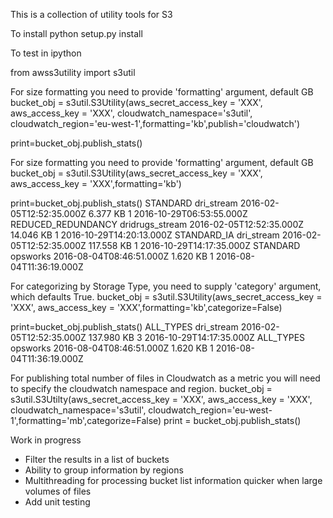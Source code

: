 This is a collection of utility tools for S3 

To install
python setup.py install

To test in ipython

from awss3utility import s3util


For size formatting you need to provide 'formatting' argument, default GB
bucket_obj = s3util.S3Utility(aws_secret_access_key = 'XXX', aws_access_key = 'XXX', cloudwatch_namespace='s3util', cloudwatch_region='eu-west-1',formatting='kb',publish='cloudwatch')

print=bucket_obj.publish_stats()


For size formatting you need to provide 'formatting' argument, default GB
bucket_obj = s3util.S3Utility(aws_secret_access_key = 'XXX', aws_access_key = 'XXX',formatting='kb')

print=bucket_obj.publish_stats()
STANDARD        dri_stream 2016-02-05T12:52:35.000Z        6.377 KB        1       2016-10-29T06:53:55.000Z
REDUCED_REDUNDANCY      dridrugs_stream 2016-02-05T12:52:35.000Z        14.046 KB       1       2016-10-29T14:20:13.000Z
STANDARD_IA     dri_stream 2016-02-05T12:52:35.000Z        117.558 KB      1       2016-10-29T14:17:35.000Z
STANDARD        opsworks    2016-08-04T08:46:51.000Z        1.620 KB        1       2016-08-04T11:36:19.000Z

For categorizing by Storage Type, you need to supply 'category' argument, which defaults True.
bucket_obj = s3util.S3Utility(aws_secret_access_key = 'XXX', aws_access_key = 'XXX',formatting='kb',categorize=False)

print=bucket_obj.publish_stats()
ALL_TYPES       dri_stream 2016-02-05T12:52:35.000Z        137.980 KB      3       2016-10-29T14:17:35.000Z
ALL_TYPES       opsworks    2016-08-04T08:46:51.000Z        1.620 KB        1       2016-08-04T11:36:19.000Z

For publishing total number of files in Cloudwatch as a metric you will need to specify the cloudwatch namespace and region.
bucket_obj = s3util.S3Utilty(aws_secret_access_key = 'XXX', aws_access_key = 'XXX', cloudwatch_namespace='s3util', cloudwatch_region='eu-west-1',formatting='mb',categorize=False)
print = bucket_obj.publish_stats()


Work in progress
- Filter the results in a list of buckets
- Ability to group information by regions
- Multithreading for processing bucket list information quicker when large volumes of files
- Add unit testing

